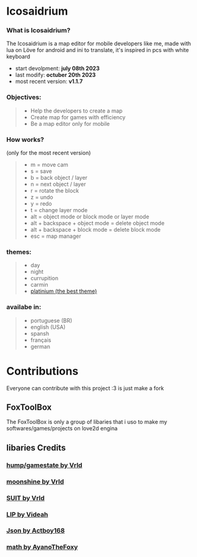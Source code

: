 # Icosaidrium
 ### What is Icosaidrium? 
 The Icosaidrium is a map editor for mobile developers like me, made  with lua on Löve for android and ini to translate, it's inspired in pcs with white keyboard 
 - start devolpment: **july 08th 2023** 
 - last modify: **octuber 20th 2023**
 - most recent version: **v1.1.7** 
 ### Objectives: 
 > - Help the developers to create a map 
 > - Create map for games with efficiency 
 > - Be a map editor only for mobile 
 ### How works? 
 (only for the most recent version) 
 > - m = move cam 
 > - s = save 
 > - b = back object / layer
 > - n = next object / layer
 > - r = rotate the block
 > - z = undo  
 > - y = redo 
 > - t = change layer mode
 > - alt = object mode or block mode or layer mode
 > - alt + backspace + object mode = delete object mode 
 > - alt + backspace + block mode = delete block mode 
 > - esc = map manager 
 ### themes: 
 > - day 
 > - night 
 > - currupition 
 > - carmin 
 > - [platinium (the best theme)](https://github.com/OrangeFoxTeamOFT/platinium) 
 ### availabe in: 
 > - portuguese (BR) 
 > - english (USA) 
 > - spansh 
 > - français 
 > - german 
 # Contributions 
  Everyone can contribute with this project :3 is just make a fork 
 ## FoxToolBox
  The FoxToolBox is only a group of libaries that i uso to make my softwares/games/projects on love2d engina
 ## libaries Credits
 ### [hump/gamestate by Vrld](https://github.com/vrld/hump)
 ### [moonshine by Vrld](https://github.com/vrld/moonshine)
 ### [SUIT by Vrld](https://github.com/vrld/SUIT)
 ### [LIP by Videah](https://github.com/videah/Love_INI_Parser/blob/master/LIP.lua)
 ### [Json by Actboy168](https://github.com/actboy168/json.lua/blob/master/json.lua)
 ### [math by AyanoTheFoxy](https://gist.github.com/AyanoTheFox/ca2578d4ba54dd32fc142e84e5681bd3)